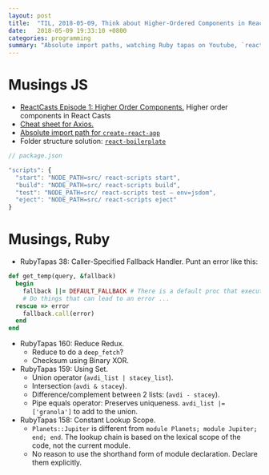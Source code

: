 ```yaml
---
layout: post
title:  "TIL, 2018-05-09, Think about Higher-Ordered Components in React"
date:   2018-05-09 19:33:10 +0800
categories: programming
summary: "Absolute import paths, watching Ruby tapas on Youtube, `react-boilerplate`?"
---
```


# Musings JS

- [ReactCasts Episode 1: Higher Order Components.](https://www.youtube.com/watch?v=LTunyI2Oyzw) Higher order components in React Casts
- [Cheat sheet for Axios.](https://kapeli.com/cheat_sheets/Axios.docset/Contents/Resources/Documents/index)
- [Absolute import path for `create-react-app`](https://medium.com/@ktruong008/absolute-imports-with-create-react-app-4338fbca7e3d)
- Folder structure solution: [`react-boilerplate`](https://github.com/react-boilerplate/react-boilerplate)

``` js
// package.json

"scripts": {
  "start": "NODE_PATH=src/ react-scripts start",
  "build": "NODE_PATH=src/ react-scripts build",
  "test": "NODE_PATH=src/ react-scripts test — env=jsdom",
  "eject": "NODE_PATH=src/ react-scripts eject"
}
```

# Musings, Ruby

- RubyTapas 38: Caller-Specified Fallback Handler. Punt an error like this:

``` ruby
def get_temp(query, &fallback)
  begin
    fallback ||= DEFAULT_FALLBACK # There is a default proc that executes if something goes wrong, but the client has the option to create their own error handler
    # Do things that can lead to an error ...
  rescue => error
    fallback.call(error)
  end
end
```

- RubyTapas 160: Reduce Redux.
  - Reduce to do a `deep_fetch`?
  - Checksum using Binary XOR.
- RubyTapas 159: Using Set.
  - Union operator (`avdi_list | stacey_list`).
  - Intersection (`avdi & stacey`).
  - Difference/complement between 2 lists: (`avdi - stacey`).
  - Pipe equals operator: Preserves uniqueness. `avdi_list |= ['granola']` to add to the union.
- RubyTapas 158: Constant Lookup Scope.
  - `Planets::Jupiter` is different from `module Planets; module Jupiter; end; end`. The lookup chain is based on the lexical scope of the code, not the current module.
  - No reason to use the shorthand form of module declaration. Declare them explicitly.
